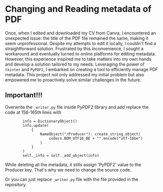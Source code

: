 # Changing and Reading metadata of PDF


Once, when I edited and downloaded my CV from Canva, I encountered an unexpected issue: the title of the PDF file remained the same, making it seem unprofessional. Despite my attempts to edit it locally, I couldn't find a straightforward solution. Frustrated by this inconvenience, I sought a workaround and eventually turned to online platforms for editing metadata. However, this experience inspired me to take matters into my own hands and develop a solution tailored to my needs. Leveraging the power of ```tkinter``` and ```PyPDF2```, I embarked on creating a tool to efficiently manage PDF metadata. This project not only addressed my initial problem but also empowered me to proactively solve similar challenges in the future.

## Important!!!
Overwrite the ``` _writer.py ``` file inside PyPDF2 library and add replace the code at 156-165th lines with
```
        info = DictionaryObject()
        info.update(
            {
                NameObject("/Producer"): create_string_object(
                    codecs.BOM_UTF16_BE + "".encode("utf-16be")
                )
            }
        )
        self._info = self._add_object(info)
```
While deleting all the metadata, it stills assign 'PyPDF2' value to the Producer key. That's why we need to change the source code.

Or you can just replace ``` _writer.py ``` file with the file provided in the repository.
